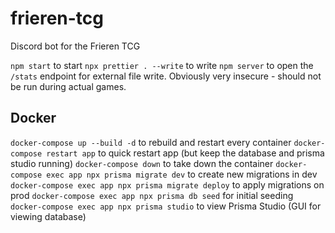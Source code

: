 # frieren-tcg

Discord bot for the Frieren TCG

`npm start` to start
`npx prettier . --write` to write
`npm server` to open the `/stats` endpoint for external file write. Obviously very insecure - should not be run during actual games.

## Docker

`docker-compose up --build -d` to rebuild and restart every container
`docker-compose restart app` to quick restart app (but keep the database and prisma studio running)
`docker-compose down` to take down the container
`docker-compose exec app npx prisma migrate dev` to create new migrations in dev
`docker-compose exec app npx prisma migrate deploy` to apply migrations on prod
`docker-compose exec app npx prisma db seed` for initial seeding
`docker-compose exec app npx prisma studio` to view Prisma Studio (GUI for viewing database)
